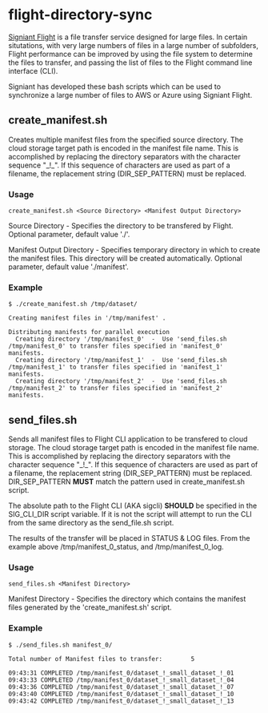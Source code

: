 # flight-directory-sync
[Signiant Flight](http://signiant.com/products/flight/) is a file transfer service designed for large files. In certain situtations, with very large numbers of files in a large number of subfolders, Flight performance can be improved by using the file system to determine the files to transfer, and passing the list of files to the Flight command line interface (CLI).

Signiant has developed these bash scripts which can be used to synchronize a large number of files to AWS or Azure using Signiant Flight.

## create_manifest.sh

Creates multiple manifest files from the specified source directory. The cloud storage target path is encoded in the manifest file name. This is accomplished by replacing the directory separators with the character sequence "\_!\_". If this sequence of characters are used as part of a filename, the replacement string (DIR_SEP_PATTERN) must be replaced.

### Usage

``` create_manifest.sh <Source Directory> <Manifest Output Directory> ```

Source Directory - Specifies the directory to be transfered by Flight. Optional parameter, default value './'.

Manifest Output Directory - Specifies temporary directory in which to create the manifest files. This directory will be created automatically. Optional parameter, default value './manifest'.

### Example

```
$ ./create_manifest.sh /tmp/dataset/

Creating manifest files in '/tmp/manifest' .

Distributing manifests for parallel execution
  Creating directory '/tmp/manifest_0'  -  Use 'send_files.sh /tmp/manifest_0' to transfer files specified in 'manifest_0' manifests.
  Creating directory '/tmp/manifest_1'  -  Use 'send_files.sh /tmp/manifest_1' to transfer files specified in 'manifest_1' manifests.
  Creating directory '/tmp/manifest_2'  -  Use 'send_files.sh /tmp/manifest_2' to transfer files specified in 'manifest_2' manifests.
```


## send_files.sh

Sends all manifest files to Flight CLI application to be transfered to cloud storage. The cloud storage target path is encoded in the manifest file name. This is accomplished by replacing the directory separators with the character sequence "\_!\_". If this sequence of characters are used as part of a filename, the replacement string (DIR_SEP_PATTERN) must be replaced. DIR_SEP_PATTERN **MUST** match the pattern used in create_manifest.sh script.

The absolute path to the Flight CLI (AKA sigcli) **SHOULD** be specified in the SIG_CLI_DIR script variable. If it is not the script will attempt to run the CLI from the same directory as the send_file.sh script.

The results of the transfer will be placed in STATUS & LOG files. From the example above /tmp/manifest_0_status, and /tmp/manifest_0_log.

### Usage

``` send_files.sh <Manifest Directory> ```

Manifest Directory -  Specifies the directory which contains the manifest files generated by the 'create_manifest.sh' script.

### Example

```
$ ./send_files.sh manifest_0/

Total number of Manifest files to transfer:        5

09:43:31 COMPLETED /tmp/manifest_0/dataset_!_small_dataset_!_01
09:43:33 COMPLETED /tmp/manifest_0/dataset_!_small_dataset_!_04
09:43:36 COMPLETED /tmp/manifest_0/dataset_!_small_dataset_!_07
09:43:40 COMPLETED /tmp/manifest_0/dataset_!_small_dataset_!_10
09:43:42 COMPLETED /tmp/manifest_0/dataset_!_small_dataset_!_13
```
